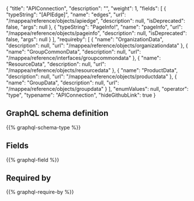 {
  "title": "APIConnection",
  "description": "",
  "weight": 1,
  "fields": [
    {
      "typeString": "[APIEdge]",
      "name": "edges",
      "url": "/mappea/reference/objects/apiedge",
      "description": null,
      "isDeprecated": false,
      "args": null
    },
    {
      "typeString": "PageInfo!",
      "name": "pageInfo",
      "url": "/mappea/reference/objects/pageinfo",
      "description": null,
      "isDeprecated": false,
      "args": null
    }
  ],
  "requireby": [
    {
      "name": "OrganizationData",
      "description": null,
      "url": "/mappea/reference/objects/organizationdata"
    },
    {
      "name": "GroupCommonData",
      "description": null,
      "url": "/mappea/reference/interfaces/groupcommondata"
    },
    {
      "name": "ResourceData",
      "description": null,
      "url": "/mappea/reference/objects/resourcedata"
    },
    {
      "name": "ProductData",
      "description": null,
      "url": "/mappea/reference/objects/productdata"
    },
    {
      "name": "GroupData",
      "description": null,
      "url": "/mappea/reference/objects/groupdata"
    }
  ],
  "enumValues": null,
  "operator": "type",
  "typename": "APIConnection",
  "hideGithubLink": true
}
## GraphQL schema definition

{{% graphql-schema-type %}}

## Fields

{{% graphql-field %}}

## Required by

{{% graphql-require-by %}}
